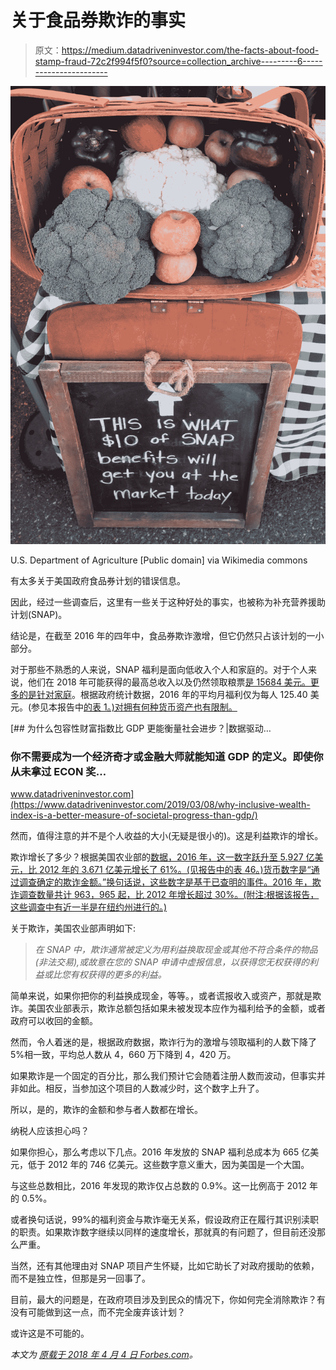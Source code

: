 # 关于食品券欺诈的事实

> 原文：<https://medium.datadriveninvestor.com/the-facts-about-food-stamp-fraud-72c2f994f5f0?source=collection_archive---------6----------------------->

![](img/f3d211e8928345b50bc9e9e2ef694d4c.png)

U.S. Department of Agriculture [Public domain] via Wikimedia commons

有太多关于美国政府食品券计划的错误信息。

因此，经过一些调查后，这里有一些关于这种好处的事实，也被称为补充营养援助计划(SNAP)。

结论是，在截至 2016 年的四年中，食品券欺诈激增，但它仍然只占该计划的一小部分。

对于那些不熟悉的人来说，SNAP 福利是面向低收入个人和家庭的。对于个人来说，他们在 2018 年可能获得的最高总收入以及仍然领取粮票[是 15684 美元。更多的是针对家庭](https://www.fns.usda.gov/snap/eligibility)。根据政府统计数据，2016 年的平均月福利仅为每人 125.40 美元。(参见本报告中[的表 1。)对拥有何种货币资产也有限制。](https://fns-prod.azureedge.net/sites/default/files/snap/FY16-State-Activity-Report.pdf)

[](https://www.datadriveninvestor.com/2019/03/08/why-inclusive-wealth-index-is-a-better-measure-of-societal-progress-than-gdp/) [## 为什么包容性财富指数比 GDP 更能衡量社会进步？|数据驱动…

### 你不需要成为一个经济奇才或金融大师就能知道 GDP 的定义。即使你从未拿过 ECON 奖…

www.datadriveninvestor.com](https://www.datadriveninvestor.com/2019/03/08/why-inclusive-wealth-index-is-a-better-measure-of-societal-progress-than-gdp/) 

然而，值得注意的并不是个人收益的大小(无疑是很小的)。这是利益欺诈的增长。

欺诈增长了多少？根据美国农业部的[数据，2016 年，这一数字跃升至 5.927 亿美元，比 2012 年的 3.671 亿美元增长了 61%。(见报告中的表 46。)货币数字是“通过调查确定的欺诈金额。”换句话说，这些数字是基于已查明的事件。2016 年，欺诈调查数量共计 963，965 起，比 2012 年增长超过 30%。(附注:根据该报告，这些调查中有近一半是在纽约州进行的。)](https://fns-prod.azureedge.net/sites/default/files/snap/FY16-State-Activity-Report.pdf)

关于欺诈，美国农业部声明如下:

> *在 SNAP 中，欺诈通常被定义为用利益换取现金或其他不符合条件的物品(非法交易),或故意在您的 SNAP 申请中虚报信息，以获得您无权获得的利益或比您有权获得的更多的利益。*

简单来说，如果你把你的利益换成现金，等等。，或者谎报收入或资产，那就是欺诈。美国农业部表示，欺诈总额包括如果未被发现本应作为福利给予的金额，或者政府可以收回的金额。

然而，令人着迷的是，根据政府数据，欺诈行为的激增与领取福利的人数下降了 5%相一致，平均总人数从 4，660 万下降到 4，420 万。

如果欺诈是一个固定的百分比，那么我们预计它会随着注册人数而波动，但事实并非如此。相反，当参加这个项目的人数减少时，这个数字上升了。

所以，是的，欺诈的金额和参与者人数都在增长。

纳税人应该担心吗？

如果你担心，那么考虑以下几点。2016 年发放的 SNAP 福利总成本为 665 亿美元，低于 2012 年的 746 亿美元。这些数字意义重大，因为美国是一个大国。

与这些总数相比，2016 年发现的欺诈仅占总数的 0.9%。这一比例高于 2012 年的 0.5%。

或者换句话说，99%的福利资金与欺诈毫无关系，假设政府正在履行其识别渎职的职责。如果欺诈数字继续以同样的速度增长，那就真的有问题了，但目前还没那么严重。

当然，还有其他理由对 SNAP 项目产生怀疑，比如它助长了对政府援助的依赖，而不是独立性，但那是另一回事了。

目前，最大的问题是，在政府项目涉及到民众的情况下，你如何完全消除欺诈？有没有可能做到这一点，而不完全废弃该计划？

或许这是不可能的。

*本文为* [*原载于 2018 年 4 月 4 日 Forbes.com*](https://www.forbes.com/sites/simonconstable/2018/04/04/the-facts-about-food-stamp-fraud/#12795aa3f880)*。*